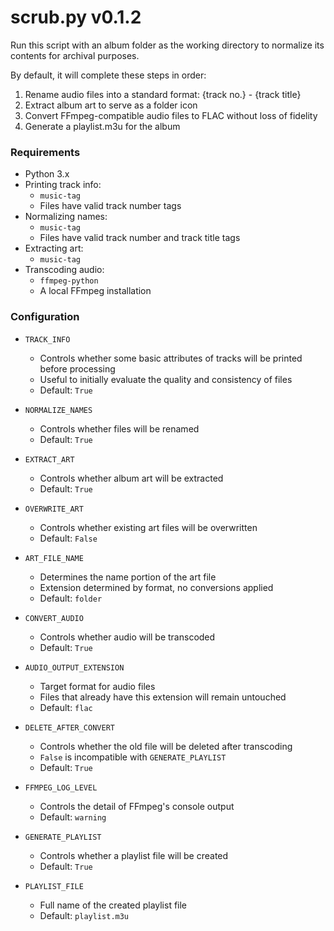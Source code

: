 # scrub.py v0.1.2
Run this script with an album folder as the working directory to normalize its contents for archival purposes.

By default, it will complete these steps in order:
1. Rename audio files into a standard format: {track no.} - {track title}
2. Extract album art to serve as a folder icon
3. Convert FFmpeg-compatible audio files to FLAC without loss of fidelity
4. Generate a playlist.m3u for the album

### Requirements
* Python 3.x
* Printing track info:
  * `music-tag`
  * Files have valid track number tags
* Normalizing names:
  * `music-tag`
  * Files have valid track number and track title tags
* Extracting art:
  * `music-tag`
* Transcoding audio:
  * `ffmpeg-python`
  * A local FFmpeg installation

### Configuration
* `TRACK_INFO`
  * Controls whether some basic attributes of tracks will be printed before processing
  * Useful to initially evaluate the quality and consistency of files
  * Default: `True`


* `NORMALIZE_NAMES`
  * Controls whether files will be renamed
  * Default: `True`


* `EXTRACT_ART`
  * Controls whether album art will be extracted
  * Default: `True`
* `OVERWRITE_ART`
  * Controls whether existing art files will be overwritten
  * Default: `False`
* `ART_FILE_NAME`
  * Determines the name portion of the art file
  * Extension determined by format, no conversions applied
  * Default: `folder`


* `CONVERT_AUDIO`
  * Controls whether audio will be transcoded
  * Default: `True`
* `AUDIO_OUTPUT_EXTENSION`
  * Target format for audio files
  * Files that already have this extension will remain untouched
  * Default: `flac`
* `DELETE_AFTER_CONVERT`
  * Controls whether the old file will be deleted after transcoding
  * `False` is incompatible with `GENERATE_PLAYLIST`
  * Default: `True`
* `FFMPEG_LOG_LEVEL`
  * Controls the detail of FFmpeg's console output
  * Default: `warning`


* `GENERATE_PLAYLIST`
  * Controls whether a playlist file will be created
  * Default: `True`
* `PLAYLIST_FILE`
  * Full name of the created playlist file
  * Default: `playlist.m3u`
